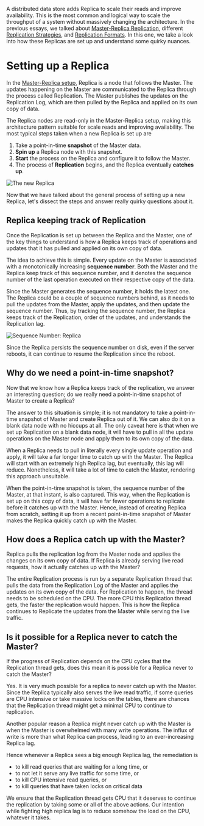 A distributed data store adds Replica to scale their reads and improve availability. This is the most common and logical way to scale the throughput of a system without massively changing the architecture. In the previous essays, we talked about [Master-Replica Replication](https://arpitbhayani.me/blogs/master-replica-replication), different [Replication Strategies](https://arpitbhayani.me/blogs/replication-strategies), and [Replication Formats](https://arpitbhayani.me/blogs/replication-formats). In this one, we take a look into how these Replicas are set up and understand some quirky nuances.

# Setting up a Replica

In the [Master-Replica setup](https://arpitbhayani.me/blogs/master-replica-replication), Replica is a node that follows the Master. The updates happening on the Master are communicated to the Replica through the process called Replication. The Master publishes the updates on the Replication Log, which are then pulled by the Replica and applied on its own copy of data.

The Replica nodes are read-only in the Master-Replica setup, making this architecture pattern suitable for scale reads and improving availability. The most typical steps taken when a new Replica is set up are

1.  Take a point-in-time **snapshot** of the Master data.
2.  **Spin up** a Replica node with this snapshot.
3.  **Start** the process on the Replica and configure it to follow the Master.
4.  The process of **Replication** begins, and the Replica eventually **catches up**.

![The new Replica](https://user-images.githubusercontent.com/4745789/130204028-db759df1-2ea9-4aa5-98f4-6cb3e2b16813.png)

Now that we have talked about the general process of setting up a new Replica, let's dissect the steps and answer really quirky questions about it.

## Replica keeping track of Replication

Once the Replication is set up between the Replica and the Master, one of the key things to understand is how a Replica keeps track of operations and updates that it has pulled and applied on its own copy of data.

The idea to achieve this is simple. Every update on the Master is associated with a monotonically increasing **sequence number**. Both the Master and the Replica keep track of this sequence number, and it denotes the sequence number of the last operation executed on their respective copy of the data.

Since the Master generates the sequence number, it holds the latest one. The Replica could be a couple of sequence numbers behind, as it needs to pull the updates from the Master, apply the updates, and then update the sequence number. Thus, by tracking the sequence number, the Replica keeps track of the Replication, order of the updates, and understands the Replication lag.

![Sequence Number: Replica](https://user-images.githubusercontent.com/4745789/130345784-8892f5f4-7ed1-4588-bbac-08ce39b7c752.png)

Since the Replica persists the sequence number on disk, even if the server reboots, it can continue to resume the Replication since the reboot.

## Why do we need a point-in-time snapshot?

Now that we know how a Replica keeps track of the replication, we answer an interesting question; do we really need a point-in-time snapshot of Master to create a Replica?

The answer to this situation is simple; it is not mandatory to take a point-in-time snapshot of Master and create Replica out of it. We can also do it on a blank data node with no hiccups at all. The only caveat here is that when we set up Replication on a blank data node, it will have to pull in all the update operations on the Master node and apply them to its own copy of the data.

When a Replica needs to pull in literally every single update operation and apply, it will take a far longer time to catch up with the Master. The Replica will start with an extremely high Replica lag, but eventually, this lag will reduce. Nonetheless, it will take a lot of time to catch the Master, rendering this approach unsuitable.

When the point-in-time snapshot is taken, the sequence number of the Master, at that instant, is also captured. This way, when the Replication is set up on this copy of data, it will have far fewer operations to replicate before it catches up with the Master. Hence, instead of creating Replica from scratch, setting it up from a recent point-in-time snapshot of Master makes the Replica quickly catch up with the Master.

## How does a Replica catch up with the Master?

Replica pulls the replication log from the Master node and applies the changes on its own copy of data. If Replica is already serving live read requests, how it actually catches up with the Master?

The entire Replication process is run by a separate Replication thread that pulls the data from the Replication Log of the Master and applies the updates on its own copy of the data. For Replication to happen, the thread needs to be scheduled on the CPU. The more CPU this Replication thread gets, the faster the replication would happen. This is how the Replica continues to Replicate the updates from the Master while serving the live traffic.

## Is it possible for a Replica never to catch the Master?

If the progress of Replication depends on the CPU cycles that the Replication thread gets, does this mean it is possible for a Replica never to catch the Master?

Yes. It is very much possible for a replica to never catch up with the Master. Since the Replica typically also serves the live read traffic, if some queries are CPU intensive or take massive locks on the tables, there are chances that the Replication thread might get a minimal CPU to continue to replication.

Another popular reason a Replica might never catch up with the Master is when the Master is overwhelmed with many write operations. The influx of write is more than what Replica can process, leading to an ever-increasing Replica lag.

Hence whenever a Replica sees a big enough Replica lag, the remediation is

-   to kill read queries that are waiting for a long time, or
-   to not let it serve any live traffic for some time, or
-   to kill CPU intensive read queries, or
-   to kill queries that have taken locks on critical data

We ensure that the Replication thread gets CPU that it deserves to continue the replication by taking some or all of the above actions. Our intention while fighting high replica lag is to reduce somehow the load on the CPU, whatever it takes.
